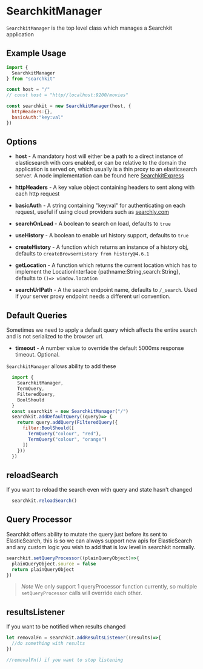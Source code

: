 # SearchkitManager
`SearchkitManager` is the top level class which manages a Searchkit application

## Example Usage
```js
import {
  SearchkitManager
} from "searchkit"

const host = "/"
// const host = "http//localhost:9200/movies"

const searchkit = new SearchkitManager(host, {
  httpHeaders:{},
  basicAuth:"key:val"
})
```

## Options

* **host** - A mandatory host will either be a path to a direct instance of elasticsearch with cors enabled, or can be relative to the domain the application is served on, which usually is a thin proxy to an elasticsearch server. A node implementation can be found here [SearchkitExpress](../server/searchkit_express.md)

* **httpHeaders** - A key value object containing headers to sent along with each http request

* **basicAuth** - A string containing "key:val" for authenticating on each request, useful if using cloud providers such as [searchly.com](http://searchly.com)

* **searchOnLoad** - A boolean to search on load, defaults to `true`

* **useHistory** - A boolean to enable url history support, defaults to `true`

* **createHistory** - A function which returns an instance of a history obj, defaults to `createBrowserHistory from history@4.6.1`

* **getLocation** - A function which returns the current location which has to implement the LocationInterface {pathname:String,search:String}, defaults to `()=> window.location`

* **searchUrlPath** - A the search endpoint name, defaults to `/_search`. Used if your server proxy endpoint needs a different url convention.
## Default Queries
Sometimes we need to apply a default query which affects the entire search and is not serialized to the browser url.

* **timeout** - A number value to override the default 5000ms response timeout. Optional.


`SearchkitManager` allows ability to add these

```js
  import {
    SearchkitManager,
    TermQuery,
    FilteredQuery,
    BoolShould
  }
  const searchkit = new SearchkitManager("/")
  searchkit.addDefaultQuery((query)=> {
    return query.addQuery(FilteredQuery({
      filter:BoolShould([
        TermQuery("colour", "red"),
        TermQuery("colour", "orange")
      ])
    }))
  })
```

## reloadSearch
If you want to reload the search even with query and state hasn't changed
```typescript
  searchkit.reloadSearch()
```

## Query Processor
Searchkit offers ability to mutate the query just before its sent to ElasticSearch, this is so we can always support new apis for ElasticSearch and any custom logic you wish to add that is low level in searchkit normally.

```typescript
searchkit.setQueryProcessor((plainQueryObject)=>{
  plainQueryObject.source = false
  return plainQueryObject
})
```
>*Note* We only support 1 queryProcessor function currently, so multiple `setQueryProcessor` calls will override each other.


## resultsListener
If you want to be notified when results changed
```typescript
let removalFn = searchkit.addResultsListener((results)=>{
  //do something with results
})

//removalFn() if you want to stop listening
```

